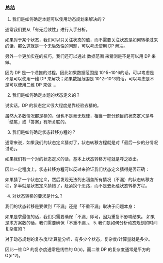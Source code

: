 ### 总结

1. 我们是如何确定本题可以使用动态规划来解决的？

通常我们要从「有无后效性」进行入手分析。

如果对于某个状态，我们可以只关注状态的值，而不需要关注状态是如何转移过来的话，那么这就是一个无后效性的问题，可以考虑使用 DP 解决。

另外一个更加实在的技巧，我们还可以通过 数据范围 来猜测是不是可以用 DP 来做。

因为 DP 是一个递推的过程，因此如果数据范围是 10^5~10^6的话，可以考虑是不是可以使用一维 DP 来解决；如果数据范围是 10^2~10^3的话，可以考虑是不是可以使用二维 DP 来做 ...

2. 我们是如何确定本题的状态定义的？

说实话，DP 的状态定义很大程度是靠经验去猜的。

虽然大多数情况都是猜的，但也不是毫无规律，相当一部分题目的状态定义是与「结尾」或「答案」有所关联的。

3. 我们是如何确定状态转移方程的？

通常来说，如果我们的状态定义猜对了，状态转移方程就是对「最后一步的分情况讨论」。

如果我们有一个对的状态定义的话，基本上状态转移方程就是呼之欲出。

因此一定程度上，状态转移方程可以反过来验证我们状态定义猜得是否正确：

如果猜了一个状态定义，然后发现无法列出涵盖所有情况（不漏）的状态转移方程，多半就是状态定义猜错了，赶紧换个思路，而不是去死磕状态转移方程。

4. 对状态转移的要求是什么？

我们的状态转移是要做到「不漏」还是「不重不漏」取决于问题本身：

如果是求最值的话，我们只需要确保「不漏」即可，因为重复不影响结果。
如果是求方案数的话，我们需要确保「不重不漏」。
5. 我们是如何分析动态规划的时间复杂度的？

对于动态规划的复杂度/计算量分析，有多少个状态，复杂度/计算量就是多少。

因此一维 DP 的复杂度通常是线性的 O(n)，而二维 DP 的复杂度通常是平方的 O(n^2)。

